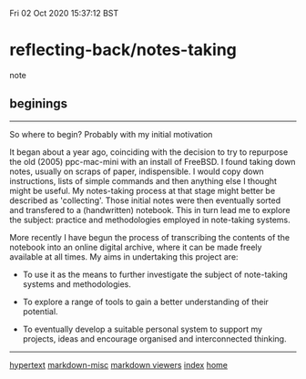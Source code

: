 Fri 02 Oct 2020 15:37:12 BST

# reflecting-back/notes-taking


note
## beginings
___
So where to begin? Probably with my initial motivation

It began about a year ago, coinciding with the decision to try to repurpose the old (2005) ppc-mac-mini with an install of FreeBSD. I found taking down notes, usually on scraps of paper, indispensible. I would copy down instructions, lists of simple commands and then anything else I thought might be useful. My notes-taking process at that stage might better be described as 'collecting'. Those initial notes were then eventually sorted and transfered to a (handwritten) notebook. This in turn lead me to explore the subject: practice and methodologies employed in note-taking systems.

More recently I have begun the process of transcribing the contents of the notebook into an online digital archive, where it can be made freely available at all times. My aims in undertaking this project are:
 

 * To use it as the means to further investigate the subject of note-taking systems and methodologies.



 * To explore a range of tools to gain a better understanding of their potential. 



 *  To eventually develop a suitable personal system to support my projects, ideas and encourage organised and interconnected thinking. 

___
[hypertext](./hypertext.md)
[markdown-misc](./markdown-misc.md)
[markdown viewers](./markdown-viewers.md)
[index](./index-file.md)
[home](./home.md)
